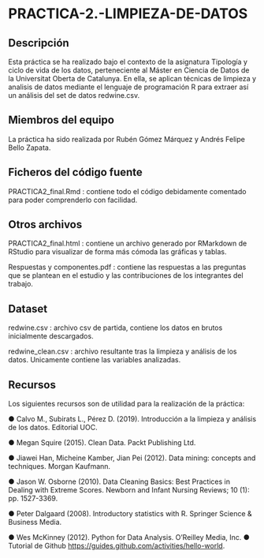 # PRACTICA-2.-LIMPIEZA-DE-DATOS

## Descripción
Esta práctica se ha realizado bajo el contexto de la asignatura Tipología y ciclo de vida de los datos, perteneciente al Máster en Ciencia de Datos de la Universitat Oberta de Catalunya. En ella, se aplican técnicas de limpieza y analisis de datos mediante el lenguaje de programación R para extraer así un análisis del set de datos redwine.csv.

## Miembros del equipo
La práctica ha sido realizada por Rubén Gómez Márquez y Andrés Felipe Bello Zapata.

## Ficheros del código fuente
PRACTICA2_final.Rmd : contiene todo el código debidamente comentado para poder comprenderlo con facilidad.

## Otros archivos

PRACTICA2_final.html : contiene un archivo generado por RMarkdown de RStudio para visualizar de forma más cómoda las gráficas y tablas.

Respuestas y componentes.pdf : contiene las respuestas a las preguntas que se plantean en el estudio y las contribuciones de los integrantes del trabajo.

## Dataset
redwine.csv : archivo csv de partida, contiene los datos en brutos inicialmente descargados.

redwine_clean.csv : archivo resultante tras la limpieza y análisis de los datos. Unicamente contiene las variables analizadas.

## Recursos
Los siguientes recursos son de utilidad para la realización de la práctica: 

● Calvo M., Subirats L., Pérez D. (2019). Introducción a la limpieza y análisis de los datos. Editorial UOC. 

● Megan Squire (2015). Clean Data. Packt Publishing Ltd. 

● Jiawei Han, Micheine Kamber, Jian Pei (2012). Data mining: concepts and techniques. Morgan Kaufmann. 

● Jason W. Osborne (2010). Data Cleaning Basics: Best Practices in Dealing with Extreme Scores. Newborn and Infant Nursing Reviews; 10 (1): pp. 1527-3369. 

● Peter Dalgaard (2008). Introductory statistics with R. Springer Science & Business Media. 

● Wes McKinney (2012). Python for Data Analysis. O’Reilley Media, Inc. ● Tutorial de Github https://guides.github.com/activities/hello-world.
